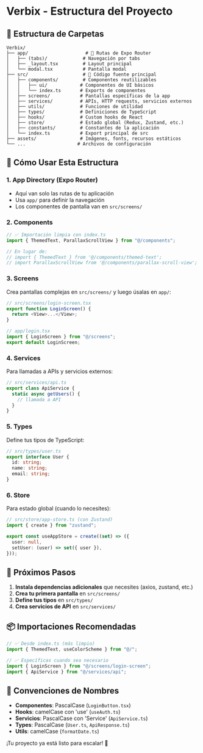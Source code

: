 # Verbix - Estructura del Proyecto

## 📁 Estructura de Carpetas

```
Verbix/
├── app/                     # 🎯 Rutas de Expo Router
│   ├── (tabs)/             # Navegación por tabs
│   ├── _layout.tsx         # Layout principal
│   └── modal.tsx           # Pantalla modal
├── src/                    # 🚀 Código fuente principal
│   ├── components/         # Componentes reutilizables
│   │   ├── ui/            # Componentes de UI básicos
│   │   └── index.ts       # Exports de componentes
│   ├── screens/           # Pantallas específicas de la app
│   ├── services/          # APIs, HTTP requests, servicios externos
│   ├── utils/             # Funciones de utilidad
│   ├── types/             # Definiciones de TypeScript
│   ├── hooks/             # Custom hooks de React
│   ├── store/             # Estado global (Redux, Zustand, etc.)
│   ├── constants/         # Constantes de la aplicación
│   └── index.ts           # Export principal de src
├── assets/                # Imágenes, fonts, recursos estáticos
└── ...                   # Archivos de configuración
```

## 🎯 Cómo Usar Esta Estructura

### 1. **App Directory (Expo Router)**

- Aquí van solo las rutas de tu aplicación
- Usa `app/` para definir la navegación
- Los componentes de pantalla van en `src/screens/`

### 2. **Components**

```typescript
// ✅ Importación limpia con index.ts
import { ThemedText, ParallaxScrollView } from "@/components";

// En lugar de:
// import { ThemedText } from '@/components/themed-text';
// import ParallaxScrollView from '@/components/parallax-scroll-view';
```

### 3. **Screens**

Crea pantallas complejas en `src/screens/` y luego úsalas en `app/`:

```typescript
// src/screens/login-screen.tsx
export function LoginScreen() {
  return <View>...</View>;
}

// app/login.tsx
import { LoginScreen } from "@/screens";
export default LoginScreen;
```

### 4. **Services**

Para llamadas a APIs y servicios externos:

```typescript
// src/services/api.ts
export class ApiService {
  static async getUsers() {
    // llamada a API
  }
}
```

### 5. **Types**

Define tus tipos de TypeScript:

```typescript
// src/types/user.ts
export interface User {
  id: string;
  name: string;
  email: string;
}
```

### 6. **Store**

Para estado global (cuando lo necesites):

```typescript
// src/store/app-store.ts (con Zustand)
import { create } from "zustand";

export const useAppStore = create((set) => ({
  user: null,
  setUser: (user) => set({ user }),
}));
```

## 🚀 Próximos Pasos

1. **Instala dependencias adicionales** que necesites (axios, zustand, etc.)
2. **Crea tu primera pantalla** en `src/screens/`
3. **Define tus tipos** en `src/types/`
4. **Crea servicios de API** en `src/services/`

## 📦 Importaciones Recomendadas

```typescript
// ✅ Desde index.ts (más limpio)
import { ThemedText, useColorScheme } from "@/";

// ✅ Específicas cuando sea necesario
import { LoginScreen } from "@/screens/login-screen";
import { ApiService } from "@/services/api";
```

## 🎨 Convenciones de Nombres

- **Componentes**: PascalCase (`LoginButton.tsx`)
- **Hooks**: camelCase con 'use' (`useAuth.ts`)
- **Servicios**: PascalCase con 'Service' (`ApiService.ts`)
- **Types**: PascalCase (`User.ts`, `ApiResponse.ts`)
- **Utils**: camelCase (`formatDate.ts`)

¡Tu proyecto ya está listo para escalar! 🚀
